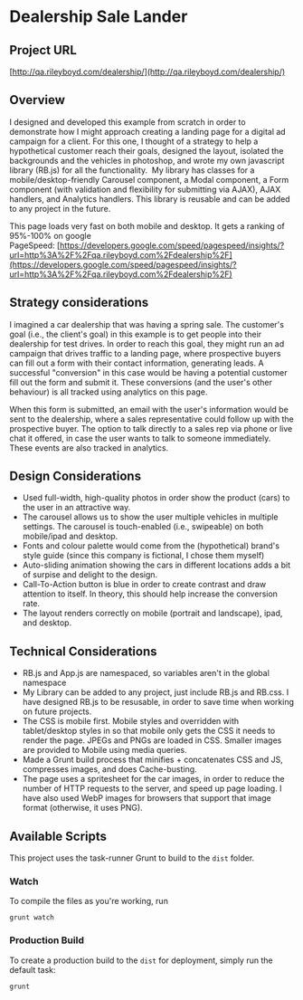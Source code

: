 # Dealership Sale Lander #

## Project URL ##
[http://qa.rileyboyd.com/dealership/](http://qa.rileyboyd.com/dealership/)

## Overview ##

I designed and developed this example from scratch in order to demonstrate how I might approach creating a landing page for a digital ad campaign for a client. For this one, I thought of a strategy to help a hypothetical customer reach their goals, designed the layout, isolated the backgrounds and the vehicles in photoshop, and wrote my own javascript library (RB.js) for all the functionality.  My library has classes for a mobile/desktop-friendly Carousel component, a Modal component, a Form component (with validation and flexibility for submitting via AJAX), AJAX handlers, and Analytics handlers. This library is reusable and can be added to any project in the future.

This page loads very fast on both mobile and desktop. It gets a ranking of 95%-100% on google PageSpeed: [https://developers.google.com/speed/pagespeed/insights/?url=http%3A%2F%2Fqa.rileyboyd.com%2Fdealership%2F](https://developers.google.com/speed/pagespeed/insights/?url=http%3A%2F%2Fqa.rileyboyd.com%2Fdealership%2F)

## Strategy considerations ##
I imagined a car dealership that was having a spring sale. The customer's goal (i.e., the client's goal) in this example is to get people into their dealership for test drives. In order to reach this goal, they might run an ad campaign that drives traffic to a landing page, where prospective buyers can fill out a form with their contact information, generating leads. A successful "conversion" in this case would be having a potential customer fill out the form and submit it. These conversions (and the user's other behaviour) is all tracked using analytics on this page.

When this form is submitted, an email with the user's information would be sent to the dealership, where a sales representative could follow up with the prospective buyer. The option to talk directly to a sales rep via phone or live chat it offered, in case the user wants to talk to someone immediately. These events are also tracked in analytics.

## Design Considerations ##
* Used full-width, high-quality photos in order show the product (cars) to the user in an attractive way.
* The carousel allows us to show the user multiple vehicles in multiple settings. The carousel is touch-enabled (i.e., swipeable) on both mobile/ipad and desktop.
* Fonts and colour palette would come from the (hypothetical) brand's style guide (since this company is fictional, I chose them myself)
* Auto-sliding animation showing the cars in different locations adds a bit of surpise and delight to the design.
* Call-To-Action button is blue in order to create contrast and draw attention to itself. In theory, this should help increase the conversion rate.
* The layout renders correctly on mobile (portrait and landscape), ipad, and desktop.

## Technical Considerations ##
* RB.js and App.js are namespaced, so variables aren't in the global namespace
* My Library can be added to any project, just include RB.js and RB.css. I have designed RB.js to be resusable, in order to save time when working on future projects.
* The CSS is mobile first. Mobile styles and overridden with tablet/desktop styles in so that mobile only gets the CSS it needs to render the page. JPEGs and PNGs are loaded in CSS. Smaller images are provided to Mobile using media queries.
* Made a Grunt build process that minifies + concatenates CSS and JS, compresses images, and does Cache-busting. 
* The page uses a spritesheet for the car images, in order to reduce the number of HTTP requests to the server, and speed up page loading. I have also used WebP images for browsers that support that image format (otherwise, it uses PNG).

## Available Scripts ##

This project uses the task-runner Grunt to build to the `dist` folder.

### Watch ###

To compile the files as you're working, run

`grunt watch`

### Production Build ###

To create a production build to the `dist` for deployment, simply run the default task:

`grunt`